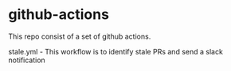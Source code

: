 # github-actions
This repo consist of a set of github actions.

stale.yml - This workflow is to identify stale PRs and send a slack notification